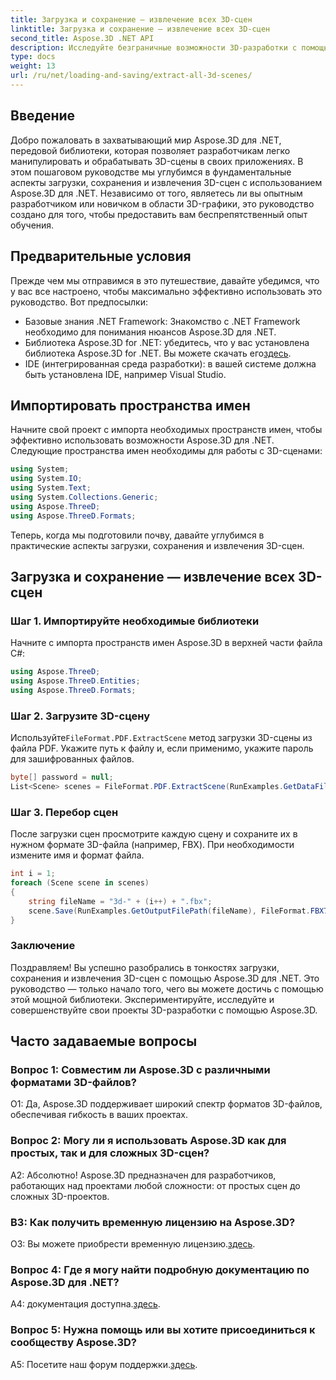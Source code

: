 ```yaml
---
title: Загрузка и сохранение — извлечение всех 3D-сцен
linktitle: Загрузка и сохранение — извлечение всех 3D-сцен
second_title: Aspose.3D .NET API
description: Исследуйте безграничные возможности 3D-разработки с помощью Aspose.3D для .NET. Загружайте, сохраняйте и извлекайте сцены без особых усилий.
type: docs
weight: 13
url: /ru/net/loading-and-saving/extract-all-3d-scenes/
---
```

## Введение

Добро пожаловать в захватывающий мир Aspose.3D для .NET, передовой библиотеки, которая позволяет разработчикам легко манипулировать и обрабатывать 3D-сцены в своих приложениях. В этом пошаговом руководстве мы углубимся в фундаментальные аспекты загрузки, сохранения и извлечения 3D-сцен с использованием Aspose.3D для .NET. Независимо от того, являетесь ли вы опытным разработчиком или новичком в области 3D-графики, это руководство создано для того, чтобы предоставить вам беспрепятственный опыт обучения.

## Предварительные условия

Прежде чем мы отправимся в это путешествие, давайте убедимся, что у вас все настроено, чтобы максимально эффективно использовать это руководство. Вот предпосылки:

- Базовые знания .NET Framework: Знакомство с .NET Framework необходимо для понимания нюансов Aspose.3D для .NET.
-  Библиотека Aspose.3D for .NET: убедитесь, что у вас установлена библиотека Aspose.3D for .NET. Вы можете скачать его[здесь](https://releases.aspose.com/3d/net/).
- IDE (интегрированная среда разработки): в вашей системе должна быть установлена IDE, например Visual Studio.

## Импортировать пространства имен

Начните свой проект с импорта необходимых пространств имен, чтобы эффективно использовать возможности Aspose.3D для .NET. Следующие пространства имен необходимы для работы с 3D-сценами:

```csharp
using System;
using System.IO;
using System.Text;
using System.Collections.Generic;
using Aspose.ThreeD;
using Aspose.ThreeD.Formats;
```

Теперь, когда мы подготовили почву, давайте углубимся в практические аспекты загрузки, сохранения и извлечения 3D-сцен.

## Загрузка и сохранение — извлечение всех 3D-сцен

### Шаг 1. Импортируйте необходимые библиотеки

Начните с импорта пространств имен Aspose.3D в верхней части файла C#:

```csharp
using Aspose.ThreeD;
using Aspose.ThreeD.Entities;
using Aspose.ThreeD.Formats;
```

### Шаг 2. Загрузите 3D-сцену

 Используйте`FileFormat.PDF.ExtractScene` метод загрузки 3D-сцены из файла PDF. Укажите путь к файлу и, если применимо, укажите пароль для зашифрованных файлов.

```csharp
byte[] password = null;
List<Scene> scenes = FileFormat.PDF.ExtractScene(RunExamples.GetDataFilePath("House_Design.pdf"), password);
```

### Шаг 3. Перебор сцен

После загрузки сцен просмотрите каждую сцену и сохраните их в нужном формате 3D-файла (например, FBX). При необходимости измените имя и формат файла.

```csharp
int i = 1;
foreach (Scene scene in scenes)
{
    string fileName = "3d-" + (i++) + ".fbx";
    scene.Save(RunExamples.GetOutputFilePath(fileName), FileFormat.FBX7400ASCII);
}
```

### Заключение

Поздравляем! Вы успешно разобрались в тонкостях загрузки, сохранения и извлечения 3D-сцен с помощью Aspose.3D для .NET. Это руководство — только начало того, чего вы можете достичь с помощью этой мощной библиотеки. Экспериментируйте, исследуйте и совершенствуйте свои проекты 3D-разработки с помощью Aspose.3D.

## Часто задаваемые вопросы

### Вопрос 1: Совместим ли Aspose.3D с различными форматами 3D-файлов?

О1: Да, Aspose.3D поддерживает широкий спектр форматов 3D-файлов, обеспечивая гибкость в ваших проектах.

### Вопрос 2: Могу ли я использовать Aspose.3D как для простых, так и для сложных 3D-сцен?

А2: Абсолютно! Aspose.3D предназначен для разработчиков, работающих над проектами любой сложности: от простых сцен до сложных 3D-проектов.

### В3: Как получить временную лицензию на Aspose.3D?

 О3: Вы можете приобрести временную лицензию.[здесь](https://purchase.aspose.com/temporary-license/).

### Вопрос 4: Где я могу найти подробную документацию по Aspose.3D для .NET?

 A4: документация доступна.[здесь](https://reference.aspose.com/3d/net/).

### Вопрос 5: Нужна помощь или вы хотите присоединиться к сообществу Aspose.3D?

 A5: Посетите наш форум поддержки.[здесь](https://forum.aspose.com/c/3d/18).